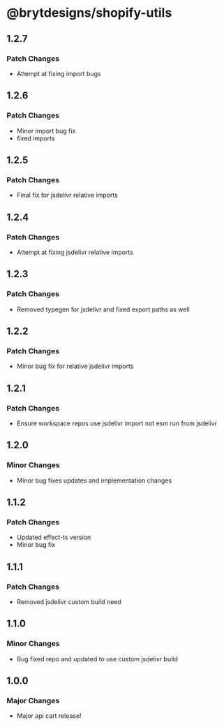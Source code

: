 # @brytdesigns/shopify-utils

## 1.2.7

### Patch Changes

- Attempt at fixing import bugs

## 1.2.6

### Patch Changes

- Minor import bug fix
- fixed imports

## 1.2.5

### Patch Changes

- Final fix for jsdelivr relative imports

## 1.2.4

### Patch Changes

- Attempt at fixing jsdelivr relative imports

## 1.2.3

### Patch Changes

- Removed typegen for jsdelivr and fixed export paths as well

## 1.2.2

### Patch Changes

- Minor bug fix for relative jsdelivr imports

## 1.2.1

### Patch Changes

- Ensure workspace repos use jsdelivr import not esm run from jsdelivr

## 1.2.0

### Minor Changes

- Minor bug fixes updates and implementation changes

## 1.1.2

### Patch Changes

- Updated effect-ts version
- Minor bug fix

## 1.1.1

### Patch Changes

- Removed jsdelivr custom build need

## 1.1.0

### Minor Changes

- Bug fixed repo and updated to use custom jsdelivr build

## 1.0.0

### Major Changes

- Major api cart release!
